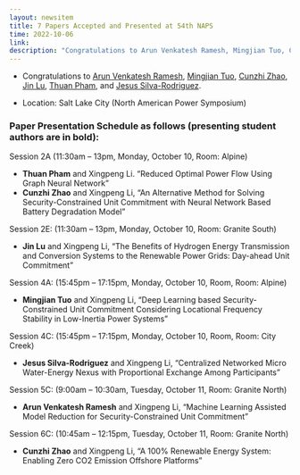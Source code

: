 ```yaml
---
layout: newsitem
title: 7 Papers Accepted and Presented at 54th NAPS
time: 2022-10-06
link: 
description: "Congratulations to Arun Venkatesh Ramesh, Mingjian Tuo, Cunzhi Zhao, Jin Lu, Thuan Pham, and Jesus Silva-Rodriguez for their papers accepted by 54th NAPS."
---
```


* Congratulations to <a href="/people/Arun-Venkatesh-Ramesh/" class="off">Arun Venkatesh Ramesh</a>, <a href="/people/Mingjian-Tuo" class="off">Mingjian Tuo</a>, <a href="/people/Cunzhi-Zhao/" class="off">Cunzhi Zhao</a>, <a href="/people/Jin-Lu" class="off">Jin Lu</a>, <a href="/people/Thuan-Pham/" class="off">Thuan Pham</a>, and <a href="/people/Jesus-SilvaRodriguez/" class="off">Jesus Silva-Rodriguez</a>.

* Location: Salt Lake City (North American Power Symposium)


### Paper Presentation Schedule as follows (presenting student authors are in bold):

Session 2A (11:30am – 13pm, Monday, October 10, Room: Alpine)
* __Thuan Pham__ and Xingpeng Li. “Reduced Optimal Power Flow Using Graph Neural Network”
* __Cunzhi Zhao__ and Xingpeng Li, “An Alternative Method for Solving Security-Constrained Unit Commitment with Neural Network Based Battery Degradation Model”

Session 2E: (11:30am – 13pm, Monday, October 10, Room: Granite South)
* __Jin Lu__ and Xingpeng Li, “The Benefits of Hydrogen Energy Transmission and Conversion Systems to the Renewable Power Grids: Day-ahead Unit Commitment”

Session 4A: (15:45pm – 17:15pm, Monday, October 10, Room, Room: Alpine)
* __Mingjian Tuo__ and Xingpeng Li, “Deep Learning based Security-Constrained Unit Commitment Considering Locational Frequency Stability in Low-Inertia Power Systems”

Session 4C: (15:45pm – 17:15pm, Monday, October 10, Room, Room: City Creek)
* __Jesus Silva-Rodriguez__ and Xingpeng Li, “Centralized Networked Micro Water-Energy Nexus with Proportional Exchange Among Participants”

Session 5C: (9:00am – 10:30am, Tuesday, October 11, Room: Granite North)
* __Arun Venkatesh Ramesh__ and Xingpeng Li, “Machine Learning Assisted Model Reduction for Security-Constrained Unit Commitment”

Session 6C: (10:45am – 12:15pm, Tuesday, October 11, Room: Granite North)
* __Cunzhi Zhao__ and Xingpeng Li, “A 100% Renewable Energy System: Enabling Zero CO2 Emission Offshore Platforms”

